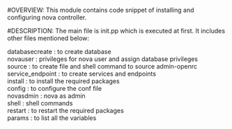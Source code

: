 #OVERVIEW:
This module contains code snippet of installing and configuring nova controller.

#DESCRIPTION:
The main file is init.pp which is executed at first. It includes other files mentioned below:

databasecreate :      to create database  
novauser :            privileges for nova user and assign database privileges    
source :              to create file and  shell command to source admin-openrc    
service_endpoint :    to create services and endpoints  
install :             to install the required packages  
config :              to configure the conf file  
novasdmin :           nova as admin  
shell :               shell commands  
restart :             to restart the required packages  
params :              to list all the variables

